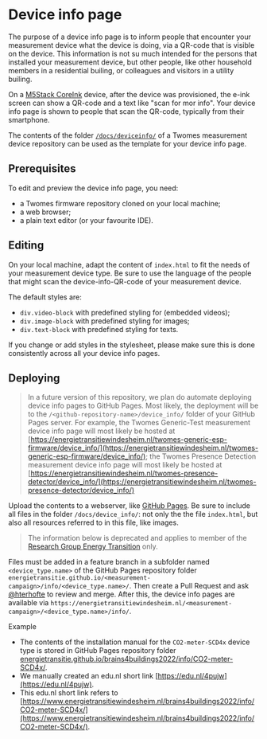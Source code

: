 # Device info page

The purpose of a device info page is to inform people that encounter your measurement device what the device is doing, via a QR-code that is visible on the device. This information is not su much intended for the persons that installed your measurement device, but other people, like other household members in a residential builing, or colleagues and visitors in a utility builing. 

On a [M5Stack CoreInk](https://github.com/m5stack/M5-CoreInk) device, after the device was provisioned, the e-ink screen can show a QR-code and a text like "scan for mor info". Your device info page is shown to people that scan the QR-code, typically from their smartphone. 

The contents of the folder [`/docs/deviceinfo/`](https://github.com/energietransitie/twomes-presence-detector/blob/main/docs/deviceinfo) of a Twomes measurement device repository can be used as the template for your device info page. 

## Prerequisites

To edit and preview the device info page, you need:

- a Twomes firmware repository cloned on your local machine; 
- a web browser;
- a plain text editor (or your favourite IDE).


## Editing
On your local machine, adapt the content of `index.html` to fit the needs of your measurement device type. Be sure to use the language of the people that might scan the device-info-QR-code of your measurement device.

The default styles are:
* `div.video-block` with predefined styling for (embedded videos);
* `div.image-block` with predefined styling for images;
* `div.text-block` with predefined styling for texts.

If you change or add styles in the stylesheet, please make sure this is done consistently across all your device info pages.

## Deploying

> In a future version of this repository, we plan do automate deploying device info pages to GitHub Pages. Most likely, the deployment will be to the `/<github-repository-name>/device_info/` folder of your GitHub Pages server. For example, the Twomes Generic-Test measurement device info page will most likely be hosted at [https://energietransitiewindesheim.nl/twomes-generic-esp-firmware/device_info/](https://energietransitiewindesheim.nl/twomes-generic-esp-firmware/device_info/); the Twomes Presence Detection measurement device info page will most likely be hosted at [https://energietransitiewindesheim.nl/twomes-presence-detector/device_info/](https://energietransitiewindesheim.nl/twomes-presence-detector/device_info/)

Upload the contents to a webserver, like [GitHub Pages](https://pages.github.com/). Be sure to include all files in the folder `/docs/device_info/`: not only the the file `index.html`, but also all resources referred to in this file, like images.

> The information below is deprecated and applies to member of the [Research Group Energy Transition](https://github.com/energietransitie) only.

Files must be added in a feature branch in a subfolder named `<device_type.name>` of the GitHub Pages repository folder `energietransitie.github.io/<measurement-campaign>/info/<device_type.name>/`. Then create a Pull Request and ask [@hterhofte](https://github.com/hterhofte) to review and merge. After this, the device info pages are available via `https://energietransitiewindesheim.nl/<measurement-campaign>/<device_type.name>/info/`. 

Example

- The contents of the installation manual for the `CO2-meter-SCD4x` device type is stored in GitHub Pages repository folder [energietransitie.github.io/brains4buildings2022/info/CO2-meter-SCD4x/](https://github.com/energietransitie/energietransitie.github.io/tree/main/brains4buildings2022/info/CO2-meter-SCD4x/). 
- We manually created an edu.nl short link [https://edu.nl/4pujw](https://edu.nl/4pujw).
- This edu.nl short link refers to [https://www.energietransitiewindesheim.nl/brains4buildings2022/info/CO2-meter-SCD4x/](https://www.energietransitiewindesheim.nl/brains4buildings2022/info/CO2-meter-SCD4x/).

